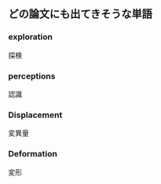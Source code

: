 ## どの論文にも出てきそうな単語

### exploration
探検

### perceptions
認識

### Displacement
変異量

### Deformation
変形


